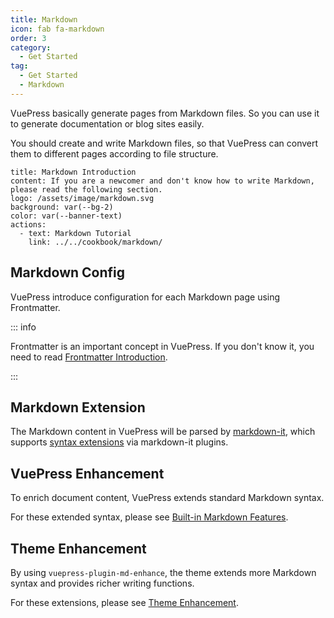 ```yaml
---
title: Markdown
icon: fab fa-markdown
order: 3
category:
  - Get Started
tag:
  - Get Started
  - Markdown
---
```


VuePress basically generate pages from Markdown files. So you can use it to generate documentation or blog sites easily.

You should create and write Markdown files, so that VuePress can convert them to different pages according to file structure.

<!-- more -->

```component VPBanner
title: Markdown Introduction
content: If you are a newcomer and don't know how to write Markdown, please read the following section.
logo: /assets/image/markdown.svg
background: var(--bg-2)
color: var(--banner-text)
actions:
  - text: Markdown Tutorial
    link: ../../cookbook/markdown/
```

## Markdown Config

VuePress introduce configuration for each Markdown page using Frontmatter.

::: info

Frontmatter is an important concept in VuePress. If you don't know it, you need to read [Frontmatter Introduction](../../cookbook/vuepress/page.md#frontmatter).

:::

## Markdown Extension

The Markdown content in VuePress will be parsed by [markdown-it](https://github.com/markdown-it/markdown-it), which supports [syntax extensions](https://github.com/markdown-it/markdown-it#syntax-extensions) via markdown-it plugins.

## VuePress Enhancement

To enrich document content, VuePress extends standard Markdown syntax.

For these extended syntax, please see [Built-in Markdown Features](../../cookbook/vuepress/markdown.md).

## Theme Enhancement

By using <ProjectLink name="md-enhance">`vuepress-plugin-md-enhance`</ProjectLink>, the theme extends more Markdown syntax and provides richer writing functions.

For these extensions, please see [Theme Enhancement](../markdown/README.md).
